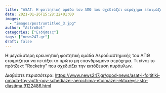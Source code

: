 ```yaml
---
title: "ASAT: Η φοιτητική ομάδα του ΑΠΘ που σχεδιάζει αερόχημα ετοιμάζει εκτόξευση στο διάστημα"
date: 2021-01-26T15:28:22+01:00
images:
  - "images/post/untitled_3.jpg"
author: "AstroBot"
categories: ["Ειδήσεις"]
tags: ["news247.gr"]
draft: false
---
```


Η μεγαλύτερη ερευνητική φοιτητική ομάδα Αεροδιαστημικής του ΑΠΘ ετοιμάζεται να πετάξει το πρώτο μη επανδρωμένο αερόχημα. Τι είναι το πρότζεκτ "Rocketry" που σχεδιάζει την εκτόξευση πυράυλων.

Διαβάστε περισσότερα: https://www.news247.gr/good-news/asat-i-foititiki-omada-toy-apth-poy-schediazei-aerochima-etoimazei-ektoxeysi-sto-diastima.9122486.html
